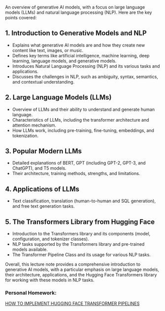An overview of generative AI models, with a focus on large language models (LLMs) and natural language processing (NLP). Here are the key points covered:

## 1. Introduction to Generative Models and NLP
   - Explains what generative AI models are and how they create new content like text, images, or music.
   - Defines key terms like artificial intelligence, machine learning, deep learning, language models, and generative models.
   - Introduces Natural Language Processing (NLP) and its various tasks and applications.
   - Discusses the challenges in NLP, such as ambiguity, syntax, semantics, and contextual understanding.

## 2. Large Language Models (LLMs)
   - Overview of LLMs and their ability to understand and generate human language.
   - Characteristics of LLMs, including the transformer architecture and attention mechanism.
   - How LLMs work, including pre-training, fine-tuning, embeddings, and tokenization.

## 3. Popular Modern LLMs
   - Detailed explanations of BERT, GPT (including GPT-2, GPT-3, and ChatGPT), and T5 models.
   - Their architecture, training methods, strengths, and limitations.

## 4. Applications of LLMs
   - Text classification, translation (human-to-human and SQL generation), and free text generation tasks.

## 5. The Transformers Library from Hugging Face
   - Introduction to the Transformers library and its components (model, configuration, and tokenizer classes).
   - NLP tasks supported by the Transformers library and pre-trained models available.
   - The Transformer Pipeline Class and its usage for various NLP tasks.

Overall, this lecture note provides a comprehensive introduction to generative AI models, with a particular emphasis on large language models, their architecture, applications, and the Hugging Face Transformers library for working with these models in NLP tasks.

### Personal Homework: 
[HOW TO IMPLEMENT HUGGING FACE TRANSFORMER PIPELINES]()